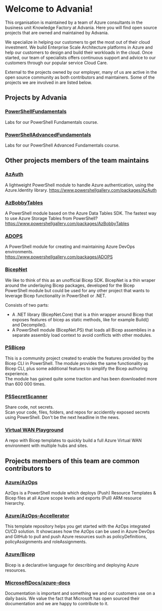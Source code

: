 # Welcome to Advania!

This organisation is maintained by a team of Azure consultants in the business unit Knowledge Factory at Advania. 
Here you will find open source projects that are owned and maintained by Advania.
   
We specialize in helping our customers to get the most out of their cloud investment. We build Enterprise Scale Architecture platforms in Azure and help our customers to design and build their workloads in the cloud. Once started, our team of specialists offers continuous support and advice to our customers through our popular service Cloud Care.


External to the projects owned by our employer, many of us are active in the open source community as both contributors and maintainers. Some of the projects we are involved in are listed below.

## Projects by Advania

### [PowerShellFundamentals](https://github.com/AdvaniaSE/PowerShellFundamentals)
Labs for our PowerShell Fundamentals course.

### [PowerShellAdvancedFundamentals](https://github.com/AdvaniaSE/PowerShellAdvancedFundamentals)
Labs for our PowerShell Advanced Fundamentals course.

## Other projects members of the team maintains

### [AzAuth](https://github.com/PalmEmanuel/AzAuth)
A lightweight PowerShell module to handle Azure authentication, using the Azure.Identity library.
https://www.powershellgallery.com/packages/AzAuth

### [AzBobbyTables](https://github.com/PalmEmanuel/AzBobbyTables)
A PowerShell module based on the Azure Data Tables SDK.
The fastest way to use Azure Storage Tables from PowerShell?  
https://www.powershellgallery.com/packages/AzBobbyTables

### [ADOPS](https://github.com/AZDOPS/AZDOPS)
A PowerShell module for creating and maintaining Azure DevOps environments.  
https://www.powershellgallery.com/packages/ADOPS

### [BicepNet](https://github.com/PSBicep/BicepNet)
We like to think of this as an unofficial Bicep SDK. BicepNet is a thin wraper around the underlaying Bicep packages, developed for the Bicep PowerShell module but could be used for any other project that wants to leverage Bicep functionality in PowerShell or .NET.

Consists of two parts:
* A .NET library (BicepNet.Core) that is a thin wrapper around Bicep that exposes features of bicep as static methods, like for example Build() and Decompile().
* A PowerShell module (BicepNet.PS) that loads all Bicep assemblies in a separate assembly load context to avoid conflicts with other modules.

### [PSBicep](https://github.com/PSBicep/PSBicep)
This is a community project created to enable the features provided by the Bicep CLI in PowerShell. The module provides the same functionality as Bicep CLI, plus some additional features to simplify the Bicep authoring experience.  
The module has gained quite some traction and has been downloaded more than 600 000 times.

### [PSSecretScanner](https://github.com/bjompen/PSSecretScanner)
Share code, not secrets.  
Scan your code, files, folders, and repos for accidentily exposed secrets using PowerShell. Don't be the next headline in the news.

### [Virtual WAN Playground](https://github.com/StefanIvemo/vwan-playground)
A repo with Bicep templates to quickly build a full Azure Virtual WAN environment with multiple hubs and sites.

## Projects members of this team are common contributors to

### [Azure/AzOps](https://github.com/Azure/AzOps)
AzOps is a PowerShell module which deploys (Push) Resource Templates & Bicep files at all Azure scope levels and exports (Pull) ARM resource hierarchy.

### [Azure/AzOps-Accellerator](https://github.com/Azure/AzOps-Accelerator)
This template repository helps you get started with the AzOps integrated CI/CD solution. It showcases how the AzOps can be used in Azure DevOps and GitHub to pull and push Azure resources such as policyDefinitions, policyAssignments and roleAssignments.

### [Azure/Bicep](https://github.com/Azure/bicep)
Bicep is a declarative language for describing and deploying Azure resources.

### [MicrosoftDocs/azure-docs](https://github.com/MicrosoftDocs/azure-docs)
Documentation is important and something we and our customers use on a daily basis. We value the fact that Microsoft has open sourced their documentation and we are happy to contribute to it.

